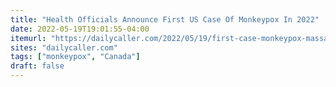 ```yaml
---
title: "Health Officials Announce First US Case Of Monkeypox In 2022"
date: 2022-05-19T19:01:55-04:00
itemurl: "https://dailycaller.com/2022/05/19/first-case-monkeypox-massachusetts/"
sites: "dailycaller.com"
tags: ["monkeypox", "Canada"]
draft: false
---
```


